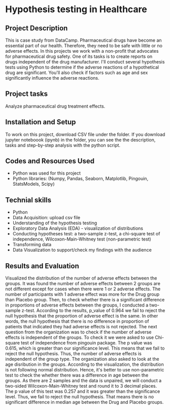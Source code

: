 # Hypothesis testing in Healthcare
## Project Description
This is case study from DataCamp. Pharmaceutical drugs have become an essential part of our health. Therefore, they need to be safe with little or no adverse effects.
In this projects we work with a non-profit that advocates for pharmaceutical drug safety. One of its tasks is to create reports on drugs independent of the drug manufacturer. I'll conduct several hypothesis tests using Python to determine if the adverse reactions of a hypothetical drug are significant. You'll also check if factors such as age and sex significantly influence the adverse reactions.

## Project tasks
Analyze pharmaceutical drug treatment effects.

## Installation and Setup
To work on this project, download CSV file under the folder.
If you download jupyter noteboook (ipynb) in the folder, you can see the the description, tasks and step-by-step analysis with the python script. 

## Codes and Resources Used
 - Python was used for this project
 - Python libraries: (Numpy, Pandas, Seaborn, Matplotlib, Pingouin, StatsModels, Scipy)

## Technial skills 
- Python
- Data Acquisition: upload csv file
- Understanding of the hypothesis testing
- Exploratory Data Analysis (EDA) - visualization of distributions
- Conducting hypotheses test: a two-sample z-test, a chi-square test of independence, Wilcoxon-Main-Whitney test (non-parametric test)
- Transforming data
- Data Visualization to support/check my findings with the audience


## Results and Evaluation 
Visualized the distribution of the number of adverse effects between the groups. It was found the number of adverse effects between 2 groups are not different except for cases when there were 1 or 2 adverse effects. The number of participants with 1 adverse effect was more for the Drug group than Placebo group. Then, to check whether there is a significant difference in proportions of adverse effects between the groups, I conducted a two-sample z-test. According to the results, p_value of 0.964 we fail to reject the null hypothesis that the proportion of adverse effect is the same. In other words, the null hypothesis that there is no difference in proportion of patients that indicated they had adverse effects is not rejected. The next question from the organization was to check if the number of adverse effects is independent of the groups. To check it we were asked to use Chi-square test of independence from pingouin package. The p value was 0.615, which is greater than our significance level. This means that we fail to reject the null hypothesis. Thus, the number of adverse effects is independent of the group type. The organization also asked to look at the age disribution in the groups. According to the visualization, the distribution is not following normal distribution. Hence, it's better to use non-parametric test to check the whether there was a difference in age between the groups. As there are 2 samples and the data is unpaired, we will conduct a two-sided Wilcoxon-Main-Whitney test and round it to 3 decimal places. The p value of this test was 0.257 and it was greater than the significance level. Thus, we fail to reject the null hypothesis. That means there is no significant difference in median age between the Drug and Placebo groups. 

